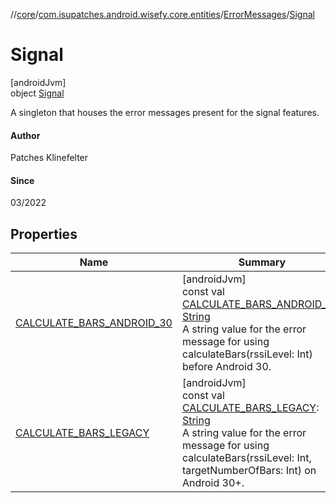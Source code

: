 //[core](../../../../index.md)/[com.isupatches.android.wisefy.core.entities](../../index.md)/[ErrorMessages](../index.md)/[Signal](index.md)

# Signal

[androidJvm]\
object [Signal](index.md)

A singleton that houses the error messages present for the signal features.

#### Author

Patches Klinefelter

#### Since

03/2022

## Properties

| Name | Summary |
|---|---|
| [CALCULATE_BARS_ANDROID_30](-c-a-l-c-u-l-a-t-e_-b-a-r-s_-a-n-d-r-o-i-d_30.md) | [androidJvm]<br>const val [CALCULATE_BARS_ANDROID_30](-c-a-l-c-u-l-a-t-e_-b-a-r-s_-a-n-d-r-o-i-d_30.md): [String](https://kotlinlang.org/api/latest/jvm/stdlib/kotlin/-string/index.html)<br>A string value for the error message for using calculateBars(rssiLevel: Int) before Android 30. |
| [CALCULATE_BARS_LEGACY](-c-a-l-c-u-l-a-t-e_-b-a-r-s_-l-e-g-a-c-y.md) | [androidJvm]<br>const val [CALCULATE_BARS_LEGACY](-c-a-l-c-u-l-a-t-e_-b-a-r-s_-l-e-g-a-c-y.md): [String](https://kotlinlang.org/api/latest/jvm/stdlib/kotlin/-string/index.html)<br>A string value for the error message for using calculateBars(rssiLevel: Int, targetNumberOfBars: Int) on Android 30+. |

